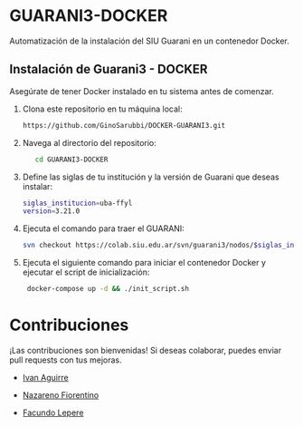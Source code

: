 # GUARANI3-DOCKER

Automatización de la instalación del SIU Guarani en un contenedor Docker.

## Instalación de Guarani3 - DOCKER

Asegúrate de tener Docker instalado en tu sistema antes de comenzar.

1. Clona este repositorio en tu máquina local:

   ```bash
   https://github.com/GinoSarubbi/DOCKER-GUARANI3.git
   ```

2. Navega al directorio del repositorio:
   ```bash
      cd GUARANI3-DOCKER
   ```

3. Define las siglas de tu institución y la versión de Guarani que deseas instalar:
    ```bash
   siglas_institucion=uba-ffyl
   version=3.21.0
   ```
4. Ejecuta el comando para traer el GUARANI:
     ```bash     
    svn checkout https://colab.siu.edu.ar/svn/guarani3/nodos/$siglas_institucion/gestion/trunk/$version guarani
     ```

5. Ejecuta el siguiente comando para iniciar el contenedor Docker y ejecutar el script de inicialización:
    ```bash
     docker-compose up -d && ./init_script.sh     
    ```

# Contribuciones
¡Las contribuciones son bienvenidas! Si deseas colaborar, puedes enviar pull requests con tus mejoras.

- [Ivan Aguirre](https://github.com/aguirre-ivan)
  
- [Nazareno Fiorentino](https://github.com/nazafiorentino)
  
- [Facundo Lepere](https://github.com/facundolepere)

